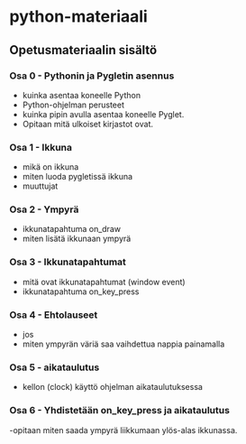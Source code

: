 # python-materiaali

## Opetusmateriaalin sisältö

### Osa 0 - Pythonin ja Pygletin asennus
- kuinka asentaa koneelle Python
- Python-ohjelman perusteet
- kuinka pipin avulla asentaa koneelle Pyglet.
- Opitaan mitä ulkoiset kirjastot ovat.

### Osa 1 - Ikkuna
- mikä on ikkuna
- miten luoda pygletissä ikkuna
- muuttujat

### Osa 2 - Ympyrä
- ikkunatapahtuma on_draw
- miten lisätä ikkunaan ympyrä

### Osa 3 - Ikkunatapahtumat
- mitä ovat ikkunatapahtumat (window event)
- ikkunatapahtuma on_key_press

### Osa 4 - Ehtolauseet
- jos
- miten ympyrän väriä saa vaihdettua nappia painamalla

### Osa 5 - aikataulutus
- kellon (clock) käyttö ohjelman aikataulutuksessa

### Osa 6 - Yhdistetään on_key_press ja aikataulutus
-opitaan miten saada ympyrä liikkumaan ylös-alas ikkunassa.
